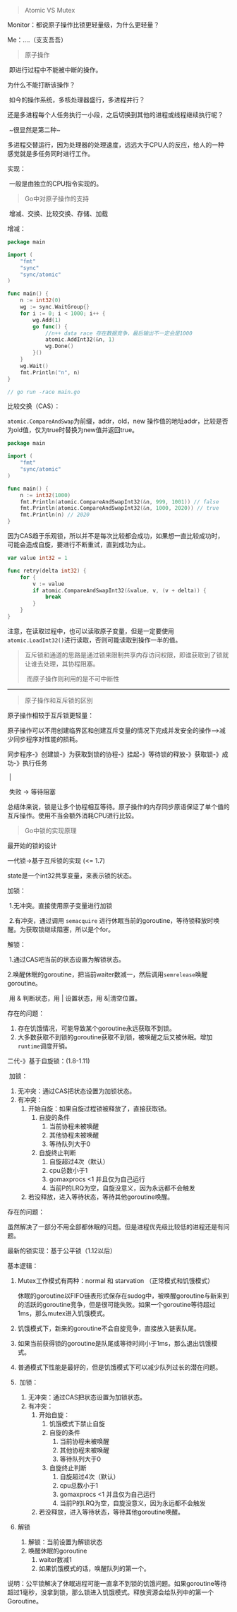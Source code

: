 > Atomic VS Mutex



Monitor：都说原子操作比锁更轻量级，为什么更轻量？

Me：....（支支吾吾）



> 原子操作

​	即进行过程中不能被中断的操作。

为什么不能打断该操作？

​	如今的操作系统，多核处理器盛行，多进程并行？

​	还是多进程每个人任务执行一小段，之后切换到其他的进程或线程继续执行呢？

​	~很显然是第二种~

​	多进程交替运行，因为处理器的处理速度，远远大于CPU人的反应，给人的一种感觉就是多任务同时进行工作。

实现：

​	一般是由独立的CPU指令实现的。



> Go中对原子操作的支持

​	增减、交换、比较交换、存储、加载

增减：

```go
package main

import (
	"fmt"
	"sync"
	"sync/atomic"
)

func main() {
	n := int32(0)
	wg := sync.WaitGroup{}
	for i := 0; i < 1000; i++ {
		wg.Add(1)
		go func() {
			//n++ data race 存在数据竞争，最后输出不一定会是1000
			atomic.AddInt32(&n, 1)
			wg.Done()
		}()
	}
	wg.Wait()
	fmt.Println("n", n)
}

// go run -race main.go

```

比较交换（CAS）：

`atomic.CompareAndSwap`为前缀，addr，old，new 操作值的地址addr，比较是否为old值，仅为true时替换为new值并返回true。

```go
package main

import (
	"fmt"
	"sync/atomic"
)

func main() {
	n := int32(1000)
	fmt.Println(atomic.CompareAndSwapInt32(&n, 999, 1001)) // false
	fmt.Println(atomic.CompareAndSwapInt32(&n, 1000, 2020)) // true
	fmt.Println(n) // 2020
}

```

因为CAS趋于乐观锁，所以并不是每次比较都会成功，如果想一直比较成功时，可能会造成自旋，要进行不断重试，直到成功为止。

```go
var value int32 = 1

func retry(delta int32) {
	for {
		v := value
		if atomic.CompareAndSwapInt32(&value, v, (v + delta)) {
			break
		}
	}
}
```

注意，在读取过程中，也可以读取原子变量，但是一定要使用`atomic.LoadInt32()`进行读取，否则可能读取到操作一半的值。

> ​	互斥锁和通道的思路是通过锁来限制共享内存访问权限，即谁获取到了锁就让谁去处理，其协程阻塞。
>
> ​	而原子操作则利用的是不可中断性

--------------



> 原子操作和互斥锁的区别

原子操作相较于互斥锁更轻量：

​	原子操作可以不用创建临界区和创建互斥变量的情况下完成并发安全的操作—>减少同步程序对性能的损耗。

同步程序-》创建锁-》为获取到锁的协程-》挂起-》等待锁的释放-》获取锁-》成功-》执行任务

​                                                                                                                      |

​																													失败  -> 等待阻塞



总结体来说，锁是让多个协程相互等待。原子操作的内存同步原语保证了单个值的互斥操作。使用不当会额外消耗CPU进行比较。



> Go中锁的实现原理

最开始的锁的设计

一代锁->基于互斥锁的实现 (<= 1.7)

state是一个int32共享变量，来表示锁的状态。

加锁：

​	1.无冲突。直接使用原子变量进行加锁

​	2.有冲突，通过调用 `semacquire` 进行休眠当前的goroutine，等待锁释放时唤醒。为获取锁继续阻塞，所以是个for。

解锁：

​	1.通过CAS吧当前的状态设置为解锁状态。

​	2.唤醒休眠的goroutine，把当前waiter数减一，然后调用` semrelease `唤醒goroutine。

​			用 & 判断状态，用 | 设置状态，用 &|清空位置。

存在的问题：

1. 存在饥饿情况，可能导致某个goroutine永远获取不到锁。
2. 大多数获取不到锁的goroutine获取不到锁，被唤醒之后又被休眠。增加`runtime`调度开销。



二代-》基于自旋锁：(1.8-1.11)

​	加锁：

1. 无冲突：通过CAS把状态设置为加锁状态。
2. 有冲突：
   1. 开始自旋：如果自旋过程锁被释放了，直接获取锁。
      1. 自旋的条件
         1. 当前协程未被唤醒
         2. 其他协程未被唤醒
         3. 等待队列大于0
      2. 自旋终止判断
         1. 自旋超过4次（默认）
         2. cpu总数小于1
         3. gomaxprocs <1 并且仅为自己运行
         4. 当前P的LRQ为空，自旋没意义，因为永远都不会触发
   2. 若没释放，进入等待状态，等待其他goroutine唤醒。

存在的问题：

​	虽然解决了一部分不用全部都休眠的问题。但是进程优先级比较低的进程还是有问题。



最新的锁实现：基于公平锁（1.12以后）

基本逻辑：

1. Mutex工作模式有两种：normal 和 starvation  （正常模式和饥饿模式）

   休眠的goroutine以FIFO链表形式保存在sudog中，被唤醒goroutine与新来到的活跃的goroutine竞争，但是很可能失败。如果一个goroutine等待超过1ms，那么mutex进入饥饿模式。

2. 饥饿模式下，新来的goroutine不会自旋竞争，直接放入链表队尾。

3. 如果当前获得锁的goroutine是队尾或等待时间小于1ms，那么退出饥饿模式。

4. 普通模式下性能是最好的，但是饥饿模式下可以减少队列过长的潜在问题。



1. ​	加锁：
   1. 无冲突：通过CAS把状态设置为加锁状态。
   2. 有冲突：
      1. 开始自旋：
         1. 饥饿模式下禁止自旋
         2. 自旋的条件
            1. 当前协程未被唤醒
            2. 其他协程未被唤醒
            3. 等待队列大于0
         3. 自旋终止判断
            1. 自旋超过4次（默认）
            2. cpu总数小于1
            3. gomaxprocs <1 并且仅为自己运行
            4. 当前P的LRQ为空，自旋没意义，因为永远都不会触发
      2. 若没释放，进入等待状态，等待其他goroutine唤醒。
2. 解锁
   1. 解锁：当前设置为解锁状态
   2. 唤醒休眠的goroutine
      1. waiter数减1
      2. 如果饥饿模式的话，唤醒队列的第一个。

说明：公平锁解决了休眠进程可能一直拿不到锁的饥饿问题。如果goroutine等待超过1毫秒，没拿到锁，那么锁进入饥饿模式。释放资源会给队列中的第一个Goroutine。